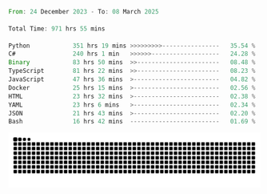 <!--START_SECTION:waka-->

```rust
From: 24 December 2023 - To: 08 March 2025

Total Time: 971 hrs 55 mins

Python            351 hrs 19 mins >>>>>>>>>----------------   35.54 %
C#                240 hrs 1 min   >>>>>>-------------------   24.28 %
Binary            83 hrs 50 mins  >>-----------------------   08.48 %
TypeScript        81 hrs 22 mins  >>-----------------------   08.23 %
JavaScript        47 hrs 36 mins  >------------------------   04.82 %
Docker            25 hrs 15 mins  >------------------------   02.56 %
HTML              23 hrs 32 mins  >------------------------   02.38 %
YAML              23 hrs 6 mins   >------------------------   02.34 %
JSON              21 hrs 43 mins  >------------------------   02.20 %
Bash              16 hrs 42 mins  -------------------------   01.69 %
```

<!--END_SECTION:waka-->


<picture>
  <source media="(prefers-color-scheme: dark)" srcset="https://raw.githubusercontent.com/jeerawut97/jeerawut97/output/github-contribution-grid-snake.svg">
  <img alt="github contribution grid snake animation" src="https://raw.githubusercontent.com/jeerawut97/jeerawut97/output/github-contribution-grid-snake.svg">
</picture>
